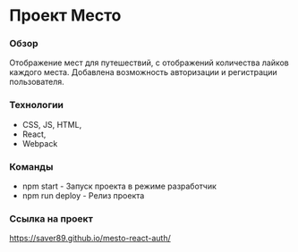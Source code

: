 # Проект Место

### Обзор
Отображение мест для путешествий, с отображений количества лайков каждого места. Добавлена возможность авторизации и регистрации пользователя.

### Технологии
- CSS, JS, HTML, 
- React, 
- Webpack

### Команды
- npm start - Запуск проекта в режиме разработчик
- npm run deploy - Релиз проекта

### Ссылка на проект
https://saver89.github.io/mesto-react-auth/
